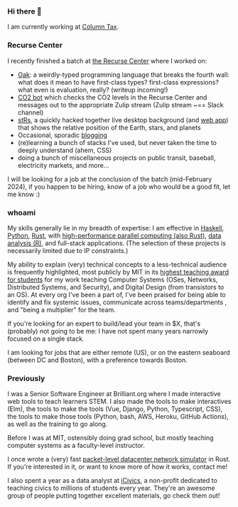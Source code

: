 ### Hi there 👋

I am currently working at [Column Tax](https://www.columntax.com/). 

### Recurse Center

I recently finished a batch at [the Recurse Center](https://www.recurse.com/scout/click?t=2923690777cb854252b26e9468a08fbb) where I worked on:

 - [Oak](https://github.com/nibrivia/oak): a weirdly-typed programming language that breaks the fourth wall: what does it mean to have first-class types? first-class expressions? what even is evaluation, really? (writeup incoming!)
 - [CO2 bot](https://github.com/nibrivia/rc-CO2-bot) which checks the CO2 levels in the Recurse Center and messages out to the appropriate Zulip stream (Zulip stream ~== Slack channel)
 - [stRs](https://github.com/nibrivia/stRs), a quickly hacked together live desktop background (and [web app](https://nibrivia.shinyapps.io/stRs/)) that shows the relative position of the Earth, stars, and planets
 - Occasional, sporadic [blogging](https://nibrivia.com/)
 - (re)learning a bunch of stacks I've used, but never taken the time to deeply understand (ahem, CSS)
 - doing a bunch of miscellaneous projects on public transit, baseball, electricity markets, and more...

I will be looking for a job at the conclusion of the batch (mid-February 2024), if you happen to be hiring, know of a job who would be a good fit, let me know :)

### whoami

My skills generally lie in my breadth of expertise: I am effective in [Haskell](https://github.com/nibrivia/oak/tree/olivia/rewrite), [Python](https://github.com/nibrivia/darksky-terminal-weather), [Rust](https://github.com/nibrivia/rusty-beaver), with [high-performance parallel computing (also Rust)](https://github.com/nibrivia/rustasim), [data analysis (R)](https://github.com/nibrivia/plotypus), and full-stack applications.
(The selection of these projects is necessarily limited due to IP constraints.)

My ability to explain (very) technical concepts to a less-technical audience is frequently highlighted, most publicly by MIT in its [highest teaching award for students](https://oge.mit.edu/community-diversity/awards-recognition/the-goodwin-medal/2020-olivia-brode-roger/) for my work teaching Computer Systems (OSes, Networks, Distributed Systems, and Security), and Digital Design (from transistors to an OS).
At every org I've been a part of, I've been praised for being able to identify and fix systemic issues, communicate across teams/departments , and "being a multiplier" for the team.

If you're looking for an expert to build/lead your team in $X, that's (probably) not going to be me: I have not spent many years narrowly focused on a single stack.

I am looking for jobs that are either remote (US), or on the eastern seaboard (between DC and Boston), with a preference towards Boston.

### Previously

I was a Senior Software Engineer at Brilliant.org where I made interactive web tools to teach learners STEM.
I also made the tools to make interactives (Elm), the tools to make the tools (Vue, Django, Python, Typescript, CSS), the tools to make those tools (Python, bash, AWS, Heroku, GitHub Actions), as well as the training to go along.

Before I was at MIT, ostensibly doing grad school, but mostly teaching computer systems as a faculty-level instructor.

I once wrote a (very) fast [packet-level datacenter network simulator](https://github.com/nibrivia/rustasim) in Rust. If you're interested in it, or want to know more of how it works, contact me!

I also spent a year as a data analyst at [iCivics](https://www.icivics.org/), a non-profit dedicated to teaching civics to millions of students every year.
They're an awesome group of people putting together excellent materials, go check them out!
